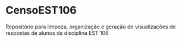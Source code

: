 # CensoEST106
Repositório para limpeza, organização e geração de visualizações de respostas de alunos da disciplina EST 106
